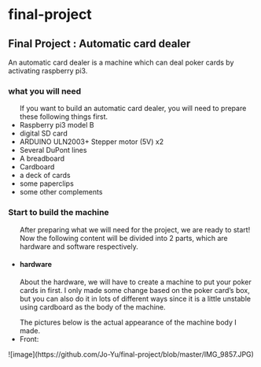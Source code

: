 # final-project
<h2>Final Project : Automatic card dealer </h2>
<p>An automatic card dealer is a machine which can deal poker cards by activating  raspberry pi3. </p>
<h3>what you will need</h3>
<ul>If you want to build an automatic card dealer, you will need to prepare these following things first.
	<li>Raspberry pi3 model B</li>
	<li>digital SD card</li>
	<li>ARDUINO ULN2003+ Stepper motor (5V) x2</li>
	<li>Several DuPont lines</li>
	<li>A breadboard</li>
	<li>Cardboard</li>
	<li>a deck of cards</li>
	<li>some paperclips</li>
	<li>some other complements</li>
</ul>
<h3>Start to build the machine</h3>
<ul>After preparing what we will need for the project, we are ready to start!</br>
Now the following content will be divided into 2 parts, which are hardware and software respectively.
  <li><h4>hardware</h4>
  	About the hardware, we will have to create a machine to put your poker cards in first. I only made some change based on the poker card’s box, but you can also do it in lots of different ways since it is a little unstable using cardboard as the body of the machine. </ul>
  	<ul>The pictures below is the actual appearance of the machine body I made.
	<li>Front:</li></ul>
![image](https://github.com/Jo-Yu/final-project/blob/master/IMG_9857.JPG)


